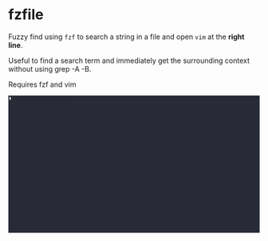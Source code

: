 # fzfile
Fuzzy find using `fzf` to search a string in a file and open `vim` at the **right line**. 

Useful to find a search term and immediately get the surrounding context without using grep -A -B.

Requires fzf and vim

![](https://github.com/doomerhunter/fzfile/blob/main/fzfile.gif)
